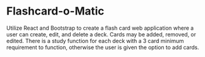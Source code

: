 # Flashcard-o-Matic
Utilize React and Bootstrap to create a flash card web application where a user can create, edit, and delete a deck. Cards may be added, removed, or edited. 
There is a study function for each deck with a 3 card minimum requirement to function, otherwise the user is given the option to add cards.
